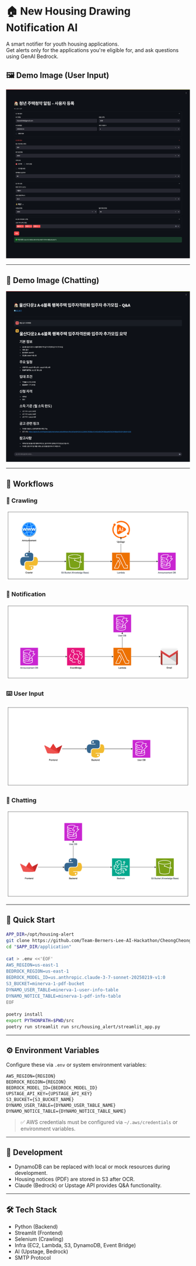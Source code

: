 # 🏠 New Housing Drawing Notification AI

A smart notifier for youth housing applications.  
Get alerts only for the applications you're eligible for, and ask questions using GenAI Bedrock.

## 🖼️ Demo Image (User Input)

![UserInput](imgs/user_input_demo.png)

---

## 💬 Demo Image (Chatting)

![Chatting](imgs/chatting_demo.png)

---

## 🔄 Workflows

### 🤖 Crawling

![Crawling](imgs/crawling.png)

### 🔔 Notification

![Notification](imgs/notification.png)

### ⌨️ User Input

![User Input](imgs/user_input.png)

### 💬 Chatting

![Chatting](imgs/chatting.png)

---

## 🚀 Quick Start

```bash
APP_DIR=/opt/housing-alert
git clone https://github.com/Team-Berners-Lee-AI-Hackathon/CheongCheong_Chating.git "$APP_DIR"
cd "$APP_DIR/application"

cat > .env <<'EOF'
AWS_REGION=us-east-1
BEDROCK_REGION=us-east-1
BEDROCK_MODEL_ID=us.anthropic.claude-3-7-sonnet-20250219-v1:0
S3_BUCKET=minerva-1-pdf-bucket
DYNAMO_USER_TABLE=minerva-1-user-info-table
DYNAMO_NOTICE_TABLE=minerva-1-pdf-info-table
EOF

poetry install
export PYTHONPATH=$PWD/src
poetry run streamlit run src/housing_alert/streamlit_app.py
```

---

## ⚙️ Environment Variables

Configure these via `.env` or system environment variables:

```shell
AWS_REGION={REGION}
BEDROCK_REGION={REGION}
BEDROCK_MODEL_ID={BEDROCK_MODEL_ID}
UPSTAGE_API_KEY={UPSTAGE_API_KEY}
S3_BUCKET={S3_BUCKET_NAME}
DYNAMO_USER_TABLE={DYNAMO_USER_TABLE_NAME}
DYNAMO_NOTICE_TABLE={DYNAMO_NOTICE_TABLE_NAME}
```

> ✅ AWS credentials must be configured via `~/.aws/credentials` or environment variables.

---

## 🧪 Development

- DynamoDB can be replaced with local or mock resources during development.
- Housing notices (PDF) are stored in S3 after OCR.
- Claude (Bedrock) or Upstage API provides Q&A functionality.

---

## 🛠️ Tech Stack

- Python (Backend)
- Streamlit (Frontend)
- Selenium (Crawling)
- Infra (EC2, Lambda, S3, DynamoDB, Event Bridge)
- AI (Upstage, Bedrock)
- SMTP Protocol
